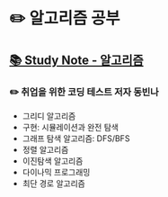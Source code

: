 # ✏️ 알고리즘 공부
  ## [📚 Study Note - 알고리즘](https://jaymon.notion.site/1e09c7d023484b6e872eae8b3b8562cf?v=b686c4203c9a4f48a6971d8a9dae31ec&pvs=4)
     
### ✏️ 취업을 위한 코딩 테스트 저자 동빈나
  - 그리디 알고리즘
  - 구현: 시뮬레이션과 완전 탐색
  - 그래프 탐색 알고리즘: DFS/BFS
  - 정렬 알고리즘
  - 이진탐색 알고리즘
  - 다이나믹 프로그래밍
  - 최단 경로 알고리즘
